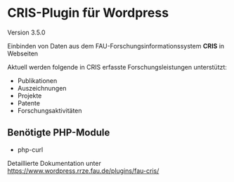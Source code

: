 CRIS-Plugin für Wordpress
=========================

Version 3.5.0

Einbinden von Daten aus dem FAU-Forschungsinformationssystem <b>CRIS</b> in Webseiten

Aktuell werden folgende in CRIS erfasste Forschungsleistungen unterstützt:
- Publikationen
- Auszeichnungen
- Projekte
- Patente
- Forschungsaktivitäten

## Benötigte PHP-Module

* php-curl


Detaillierte Dokumentation unter https://www.wordpress.rrze.fau.de/plugins/fau-cris/
